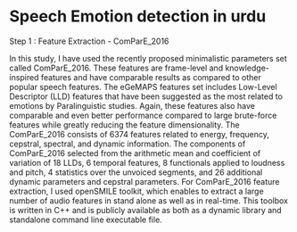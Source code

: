 # Speech Emotion detection in urdu

Step 1 : Feature Extraction - ComParE_2016


In this study, I have used the recently proposed minimalistic parameters set called ComParE_2016. These features are frame-level and knowledge-inspired features and have comparable results as compared to other popular speech features. The eGeMAPS features set includes Low-Level Descriptor (LLD) features that have been suggested as the most related to emotions by Paralinguistic studies. Again, these features also have comparable and even better performance compared to large brute-force features while greatly reducing the feature dimensionality. The ComParE_2016 consists of 6374 features related to energy, frequency, cepstral, spectral, and dynamic information. The components of ComParE_2016 selected from the arithmetic mean and coefficient of variation of 18 LLDs, 6 temporal features, 8 functionals applied to loudness and pitch, 4 statistics over the unvoiced segments, and 26 additional dynamic parameters and cepstral parameters. For ComParE_2016 feature extraction, I used openSMILE toolkit, which enables to extract a large number of audio features in stand alone as well as in real-time. This toolbox is written in C++ and is publicly available as both as a dynamic library and standalone command line executable file.
